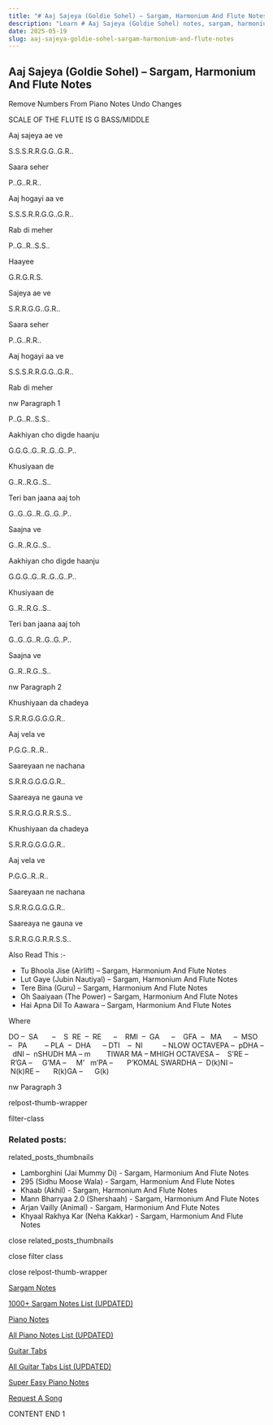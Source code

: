 ```yaml
---
title: "# Aaj Sajeya (Goldie Sohel) – Sargam, Harmonium And Flute Notes"
description: "Learn # Aaj Sajeya (Goldie Sohel) notes, sargam, harmonium notations and flute notes. Easy step-by-step tutorial for beginners."
date: 2025-05-19
slug: aaj-sajeya-goldie-sohel-sargam-harmonium-and-flute-notes
---
```


## Aaj Sajeya (Goldie Sohel) – Sargam, Harmonium And Flute Notes

Remove Numbers From Piano Notes
Undo Changes

SCALE OF THE FLUTE IS G BASS/MIDDLE

Aaj sajeya ae ve

S.S.S.R.R.G.G..G.R..

Saara seher

P..G..R.R..

Aaj hogayi aa ve

S.S.S.R.R.G.G..G.R..

Rab di meher

P..G..R..S.S..

Haayee

G.R.G.R.S.

Sajeya ae ve

S.R.R.G.G..G.R..

Saara seher

P..G..R.R..

Aaj hogayi aa ve

S.S.S.R.R.G.G..G.R..

Rab di meher

nw Paragraph 1

P..G..R..S.S..

Aakhiyan cho digde haanju

G.G.G..G..R..G..G..P..

Khusiyaan de

G..R..R.G..S..

Teri ban jaana aaj toh

G..G..G..R..G..G..P..

Saajna ve

G..R..R.G..S..

Aakhiyan cho digde haanju

G.G.G..G..R..G..G..P..

Khusiyaan de

G..R..R.G..S..

Teri ban jaana aaj toh

G..G..G..R..G..G..P..

Saajna ve

G..R..R.G..S..

nw Paragraph 2

Khushiyaan da chadeya

S.R.R.G.G.G.G.R..

Aaj vela ve

P.G.G..R..R..

Saareyaan ne nachana

S.R.R.G.G.G.G.R..

Saareaya ne gauna ve

S.R.R.G.G.R.R.S.S..

Khushiyaan da chadeya

S.R.R.G.G.G.G.R..

Aaj vela ve

P.G.G..R..R..

Saareyaan ne nachana

S.R.R.G.G.G.G.R..

Saareaya ne gauna ve

S.R.R.G.G.R.R.S.S..

Also Read This :-

* Tu Bhoola Jise (Airlift) – Sargam, Harmonium And Flute Notes
* Lut Gaye (Jubin Nautiyal) – Sargam, Harmonium And Flute Notes
* Tere Bina (Guru) – Sargam, Harmonium And Flute Notes
* Oh Saaiyaan (The Power) – Sargam, Harmonium And Flute Notes
* Hai Apna Dil To Aawara – Sargam, Harmonium And Flute Notes

Where

DO –  SA       –    S  RE  –  RE      –    RMI  –  GA      –    GFA  –   MA      –  MSO  –   PA         – PLA  –  DHA      – DTI    –  NI          – NLOW OCTAVEPA –  pDHA –  dNI –  nSHUDH MA – m        TIWAR MA – MHIGH OCTAVESA –    S’RE –     R’GA –     G’MA –     M’   m’PA –       P’KOMAL SWARDHA –  D(k)NI –       N(k)RE –       R(k)GA –      G(k)

nw Paragraph 3

relpost-thumb-wrapper

filter-class

### Related posts:

related_posts_thumbnails

* Lamborghini (Jai Mummy Di) - Sargam, Harmonium And Flute Notes
* 295 (Sidhu Moose Wala) - Sargam, Harmonium And Flute Notes
* Khaab (Akhil) - Sargam, Harmonium And Flute Notes
* Mann Bharryaa 2.0 (Shershaah) - Sargam, Harmonium And Flute Notes
* Arjan Vailly (Animal) - Sargam, Harmonium And Flute Notes
* Khyaal Rakhya Kar (Neha Kakkar) - Sargam, Harmonium And Flute Notes

close related_posts_thumbnails

close filter class

close relpost-thumb-wrapper

[Sargam Notes](/sargam-notes.html)

[1000+ Sargam Notes List (UPDATED)](/all-songs-list-sargam-notes.html)

[Piano Notes](/piano-notes.html)

[All Piano Notes List (UPDATED)](/all-songs-list-piano-notes.html)

[Guitar Tabs](/guitar-tabs.html)

[All Guitar Tabs List (UPDATED)](/all-songs-list-guitar-tabs.html)

[Super Easy Piano Notes](https://studywall.in/)

[Request A Song](/request-a-song.html)

CONTENT END 1

